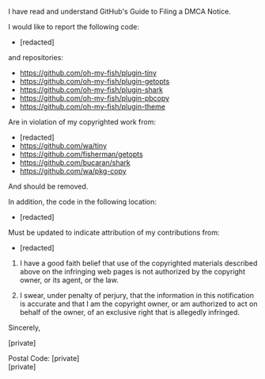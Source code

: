 I have read and understand GitHub's Guide to Filing a DMCA Notice.

I would like to report the following code:

* [redacted]

and repositories:

* https://github.com/oh-my-fish/plugin-tiny  
* https://github.com/oh-my-fish/plugin-getopts  
* https://github.com/oh-my-fish/plugin-shark  
* https://github.com/oh-my-fish/plugin-pbcopy  
* https://github.com/oh-my-fish/plugin-theme  

Are in violation of my copyrighted work from:

* [redacted] 
* https://github.com/wa/tiny  
* https://github.com/fisherman/getopts  
* https://github.com/bucaran/shark  
* https://github.com/wa/pkg-copy  

And should be removed.

In addition, the code in the following location:

* [redacted]

Must be updated to indicate attribution of my contributions from:

* [redacted]

1) I have a good faith belief that use of the copyrighted materials described above on the infringing web pages is not authorized by the copyright owner, or its agent, or the law.

2) I swear, under penalty of perjury, that the information in this notification is accurate and that I am the copyright owner, or am authorized to act on behalf of the owner, of an exclusive right that is allegedly infringed.

Sincerely,

[private]   

Postal Code: [private]    
[private]  
